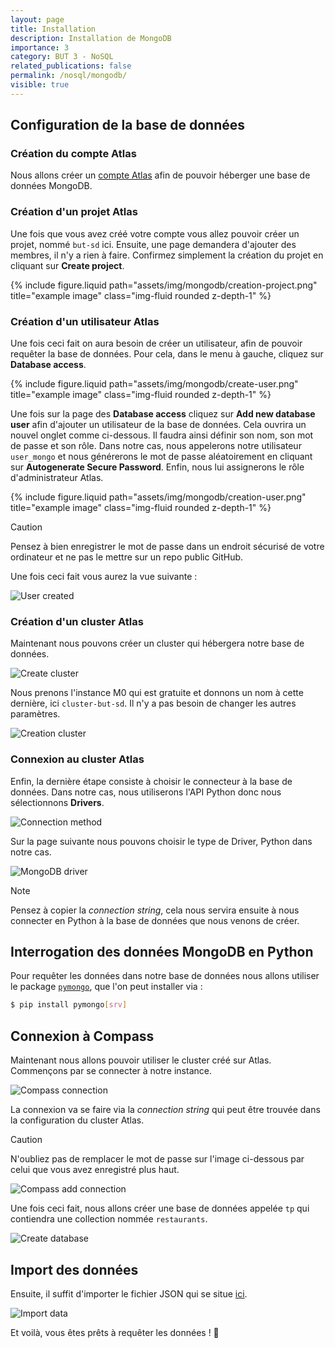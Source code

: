 ```yaml
---
layout: page
title: Installation
description: Installation de MongoDB
importance: 3
category: BUT 3 - NoSQL
related_publications: false
permalink: /nosql/mongodb/
visible: true
---
```


## Configuration de la base de données

### Création du compte Atlas

Nous allons créer un [compte Atlas](https://account.mongodb.com/account/register?signedOut=true) afin de pouvoir héberger une base de données MongoDB.

### Création d'un projet Atlas

Une fois que vous avez créé votre compte vous allez pouvoir créer un projet, nommé `but-sd` ici. Ensuite, une page demandera d'ajouter des membres, il n'y a rien à faire. Confirmez simplement la création du projet en cliquant sur **Create project**.

<div class="row justify-content-sm-center">
    {% include figure.liquid path="assets/img/mongodb/creation-project.png" title="example image" class="img-fluid rounded z-depth-1" %}
</div>

### Création d'un utilisateur Atlas

Une fois ceci fait on aura besoin de créer un utilisateur, afin de pouvoir requêter la base de données. Pour cela, dans le menu à gauche, cliquez sur **Database access**.

<div class="row justify-content-sm-center">
    {% include figure.liquid path="assets/img/mongodb/create-user.png" title="example image" class="img-fluid rounded z-depth-1" %}
</div>

Une fois sur la page des **Database access** cliquez sur **Add new database user** afin d'ajouter un utilisateur de la base de données. Cela ouvrira un nouvel onglet comme ci-dessous. Il faudra ainsi définir son nom, son mot de passe et son rôle. Dans notre cas, nous appelerons notre utilisateur `user_mongo` et nous générerons le mot de passe aléatoirement en cliquant sur **Autogenerate Secure Password**. Enfin, nous lui assignerons le rôle d'administrateur Atlas.

<div class="row justify-content-sm-center">
    {% include figure.liquid path="assets/img/mongodb/creation-user.png" title="example image" class="img-fluid rounded z-depth-1" %}
</div>

> [!CAUTION]
> Pensez à bien enregistrer le mot de passe dans un endroit sécurisé de votre ordinateur et ne pas le mettre sur un repo public GitHub.

Une fois ceci fait vous aurez la vue suivante :

![User created](https://github.com/alannadevgen/resources-nosql/blob/main/TP/TP1/img/user-created.png)

### Création d'un cluster Atlas

Maintenant nous pouvons créer un cluster qui hébergera notre base de données.

![Create cluster](https://github.com/alannadevgen/resources-nosql/blob/main/TP/TP1/img/create-cluster.png)

Nous prenons l'instance M0 qui est gratuite et donnons un nom à cette dernière, ici `cluster-but-sd`. Il n'y a pas besoin de changer les autres paramètres.

![Creation cluster](https://github.com/alannadevgen/resources-nosql/blob/main/TP/TP1/img/creation-cluster.png)

### Connexion au cluster Atlas

Enfin, la dernière étape consiste à choisir le connecteur à la base de données. Dans notre cas, nous utiliserons l'API Python donc nous sélectionnons **Drivers**.

![Connection method](https://github.com/alannadevgen/resources-nosql/blob/main/TP/TP1/img/connection-method.png)

Sur la page suivante nous pouvons choisir le type de Driver, Python dans notre cas.

![MongoDB driver](https://github.com/alannadevgen/resources-nosql/blob/main/TP/TP1/img/mongodb-driver.png)

> [!NOTE]
> Pensez à copier la _connection string_, cela nous servira ensuite à nous connecter en Python à la base de données que nous venons de créer.

## Interrogation des données MongoDB en Python

Pour requêter les données dans notre base de données nous allons utiliser le package [`pymongo`](https://docs.mongodb.com/drivers/pymongo/), que l'on peut installer via :

```bash
$ pip install pymongo[srv]
```

## Connexion à Compass

Maintenant nous allons pouvoir utiliser le cluster créé sur Atlas. Commençons par se connecter à notre instance.

![Compass connection](https://github.com/alannadevgen/resources-nosql/blob/main/TP/TP1/img/compass-connection.png)

La connexion va se faire via la _connection string_ qui peut être trouvée dans la configuration du cluster Atlas.

> [!CAUTION]
> N'oubliez pas de remplacer le mot de passe sur l'image ci-dessous par celui que vous avez enregistré plus haut.

![Compass add connection](https://github.com/alannadevgen/resources-nosql/blob/main/TP/TP1/img/compass-add-connection.png)

Une fois ceci fait, nous allons créer une base de données appelée `tp` qui contiendra une collection nommée `restaurants`.

![Create database](https://github.com/alannadevgen/resources-nosql/blob/main/TP/TP1/img/create-database.png)

## Import des données

Ensuite, il suffit d'importer le fichier JSON qui se situe [ici](https://github.com/alannadevgen/formation-nosql/blob/main/TP/TP1/restaurants.json).

![Import data](https://github.com/alannadevgen/resources-nosql/blob/main/TP/TP1/img/import-data.png)

Et voilà, vous êtes prêts à requêter les données ! :tada:
